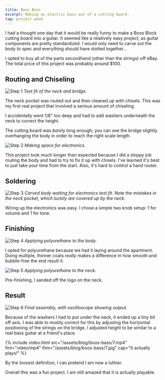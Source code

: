 ```yaml
---
title: Boos Bass
excerpt: Making an electric bass out of a cutting board.
tag: project wood
---
```


I had a thought one day that it would be really funny to make a Boos Block cutting board into a guitar.
It seemed like a relatively easy project, as guitar components are pretty standardized.
I would only need to carve out the body to spec and everything should have slotted together...

I opted to buy all of the parts secondhand (other than the strings) off eBay.
The total price of this project was probably around $100.

## Routing and Chiseling

![Step 1](/assets/blog/boos-bass/1.jpg)
*Test fit of the neck and bridge.*

The neck pocket was routed out and then cleaned up with chisels.
This was my first real project that involved a serious amount of chiseling.

I accidentally went 1/8" too deep and had to add washers underneath the neck to correct the height.

The cutting board was *barely* long enough; you can see the bridge slightly overhanging the body in order to reach the right scale length.

![Step 2](/assets/blog/boos-bass/2.jpg)
*Making space for electronics.*

This project took much longer than expected because I did a sloppy job routing the body and had to try to fix it up with chisels.
I've learned it's best to just take your time from the start.
Also, it's hard to control a hand router.

## Soldering

![Step 3](/assets/blog/boos-bass/3.jpg)
*Carved body waiting for electronics test fit.
Note the mistakes in the neck pocket, which luckily are covered up by the neck.*

Wiring up the electronics was easy.
I chose a simple two knob setup: 1 for volume and 1 for tone.

## Finishing

![Step 4](/assets/blog/boos-bass/4.jpg)
*Applying polyurethane to the body.*

I opted for polyurethane because we had it laying around the apartment.
Doing multiple, thinner coats *really* makes a difference in how smooth and bubble-free the end result it.

![Step 5](/assets/blog/boos-bass/5.jpg)
*Applying polyurethane to the neck.*

Pre-finishing, I sanded off the logo on the neck.

## Result

![Step 6](/assets/blog/boos-bass/6.jpg)
*Final assembly, with oscilloscope showing output.*

Because of the washers I had to put under the neck, it ended up a tiny bit off axis.
I was able to mostly correct for this by adjusting the horizontal positioning of the strings on the bridge.
I adjusted height to be similar to a real bass guitar at a friend's place.

{% include video.html src="/assets/blog/boos-bass/7.mp4" fmt="video/mp4" thm="/assets/blog/boos-bass/7.jpg" cap="It actually plays!" %}

By the loosest definition, I can pretend I am now a luthier.

Overall this was a fun project.
I am still amazed that it is actually playable.